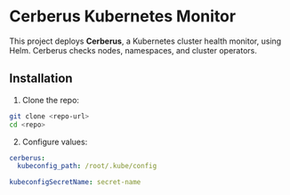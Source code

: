 # Cerberus Kubernetes Monitor

This project deploys **Cerberus**, a Kubernetes cluster health monitor, using Helm. Cerberus checks nodes, namespaces, and cluster operators.

## Installation

1. Clone the repo:

```bash
git clone <repo-url>
cd <repo>
```

2. Configure values:

```yaml
cerberus:
  kubeconfig_path: /root/.kube/config

kubeconfigSecretName: secret-name
```
